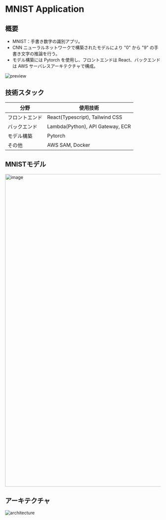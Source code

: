 # MNIST Application

## 概要
- MNIST：手書き数字の識別アプリ。
- CNN ニューラルネットワークで構築されたモデルにより "0" から "9" の手書き文字の推論を行う。
- モデル構築には Pytorch を使用し、フロントエンドは React、バックエンドは AWS サーバレスアーキテクチャで構成。

![preview](https://user-images.githubusercontent.com/89395132/236490902-24b4fadb-0f02-4b90-8328-d821a9a9b909.png)


## 技術スタック
| 分野 | 使用技術 |
| ---- | ---- |
| フロントエンド | React(Typescript), Tailwind CSS |
| バックエンド | Lambda(Python), API Gateway, ECR |
| モデル構築 | Pytorch |
| その他 | AWS SAM, Docker |


## MNISTモデル
<img width="1012" alt="image" src="https://user-images.githubusercontent.com/89395132/236502858-47777cae-bbd8-4236-bf08-6c5971433392.png">


## アーキテクチャ
![architecture](https://user-images.githubusercontent.com/89395132/236492743-c13131f7-437d-42ad-9c8d-0482399f4570.png)

